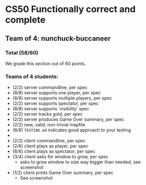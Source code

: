 # CS50 Functionally correct and complete
## Team of 4: nunchuck-buccaneer

### Total (58/60)

We grade this section out of 60 points.

### Teams of 4 students:
 
  * (2/2) server commandline, per spec
  * (8/8) server supports one player, per spec
  * (8/8) server supports multiple players, per spec
  * (2/2) server supports spectator, per spec
  * (8/8) server supports 'visibility' spec
  * (2/2) server tracks gold, per spec
  * (2/2) server produces Game Over summary, per spec
  * (2/2) new, valid, non-trivial mapfile
  * (6/6) `TESTING.md` indicates good approach to your testing
  * 
  * (2/2) client commandline, per spec
  * (2/6) client plays as player, per spec
  * (6/6) client plays as spectator, per spec
  * (3/4) client asks for window to grow, per spec
    * asks to grow window to size way bigger than needed, see screenshot
  * (1/2) client prints Game Over summary, per spec
    * See screenshot
